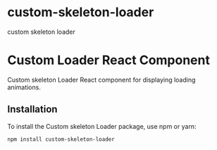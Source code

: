 # custom-skeleton-loader
custom skeleton loader


# Custom Loader React Component

Custom skeleton Loader React component for displaying loading animations.

## Installation

To install the Custom skeleton Loader package, use npm or yarn:

```bash
npm install custom-skeleton-loader
